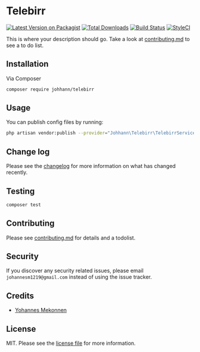 # Telebirr

[![Latest Version on Packagist][ico-version]][link-packagist]
[![Total Downloads][ico-downloads]][link-downloads]
[![Build Status][ico-travis]][link-travis]
[![StyleCI][ico-styleci]][link-styleci]

This is where your description should go. Take a look at [contributing.md](contributing.md) to see a to do list.

## Installation

Via Composer

```bash
composer require johhann/telebirr
```

## Usage

You can publish config files by running:
```bash 
php artisan vendor:publish --provider="Johhann\Telebirr\TelebirrServiceProvider" --tag="telebirr.config"
```

## Change log

Please see the [changelog](changelog.md) for more information on what has changed recently.

## Testing

```bash
composer test
```

## Contributing

Please see [contributing.md](contributing.md) for details and a todolist.

## Security

If you discover any security related issues, please email `johannesm1219@gmail.com` instead of using the issue tracker.

## Credits

- [Yohannes Mekonnen](https://github.com/johhann)
## License

MIT. Please see the [license file](license.md) for more information.

[ico-version]: https://img.shields.io/packagist/v/johhann/telebirr.svg?style=flat-square
[ico-downloads]: https://img.shields.io/packagist/dt/johhann/telebirr.svg?style=flat-square
[ico-travis]: https://img.shields.io/travis/johhann/telebirr/master.svg?style=flat-square
[ico-styleci]: https://styleci.io/repos/12345678/shield

[link-packagist]: https://packagist.org/packages/johhann/telebirr
[link-downloads]: https://packagist.org/packages/johhann/telebirr
[link-travis]: https://travis-ci.org/johhann/telebirr
[link-styleci]: https://styleci.io/repos/12345678
[link-author]: https://github.com/johhann
[link-contributors]: ../../contributors
